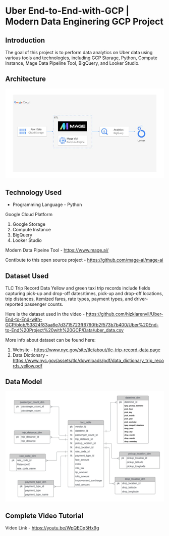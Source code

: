 # Uber End-to-End-with-GCP | Modern Data Enginering GCP Project
## Introduction

The goal of this project is to perform data analytics on Uber data using various tools and technologies, including GCP Storage, Python, Compute Instance, Mage Data Pipeline Tool, BigQuery, and Looker Studio.


## Architecture 
<img src="https://github.com/hizkiarenvil/Uber-End-to-End-with-GCP/blob/main/Uber%20End-to-End%20Project%20with%20GCP/architecture.jpg?raw=true">

## Technology Used
- Programming Language - Python

Google Cloud Platform
1. Google Storage
2. Compute Instance 
3. BigQuery
4. Looker Studio

Modern Data Pipeine Tool - https://www.mage.ai/

Contibute to this open source project - https://github.com/mage-ai/mage-ai


## Dataset Used
TLC Trip Record Data
Yellow and green taxi trip records include fields capturing pick-up and drop-off dates/times, pick-up and drop-off locations, trip distances, itemized fares, rate types, payment types, and driver-reported passenger counts. 

Here is the dataset used in the video - https://github.com/hizkiarenvil/Uber-End-to-End-with-GCP/blob/53824f83aa6e7d3715723ff6760fb2f573b7b400/Uber%20End-to-End%20Project%20with%20GCP/Data/uber_data.csv

More info about dataset can be found here:
1. Website - https://www.nyc.gov/site/tlc/about/tlc-trip-record-data.page
2. Data Dictionary - https://www.nyc.gov/assets/tlc/downloads/pdf/data_dictionary_trip_records_yellow.pdf

## Data Model
<img src="https://github.com/hizkiarenvil/Uber-End-to-End-with-GCP/blob/main/Uber%20End-to-End%20Project%20with%20GCP/uber_data_model.jpeg?raw=true">

## Complete Video Tutorial 
Video Link - https://youtu.be/WpQECq5Hx9g
